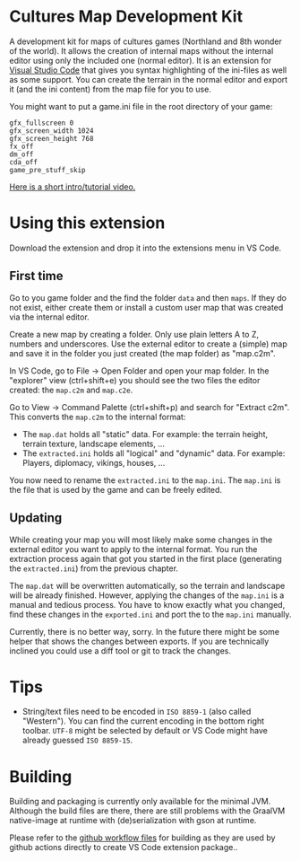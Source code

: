 # Cultures Map Development Kit

A development kit for maps of cultures games (Northland and 8th wonder of the world).
It allows the creation of internal maps without the internal editor using only the included one (normal editor).
It is an extension for [Visual Studio Code](https://code.visualstudio.com/) that gives you syntax highlighting of the ini-files as well as some support.
You can create the terrain in the normal editor and export it (and the ini content) from the map file for you to use.

You might want to put a game.ini file in the root directory of your game:
```
gfx_fullscreen 0
gfx_screen_width 1024
gfx_screen_height 768
fx_off
dm_off
cda_off
game_pre_stuff_skip
```

[Here is a short intro/tutorial video.](https://www.youtube.com/watch?v=VYwABWk8Ky0)

# Using this extension
Download the extension and drop it into the extensions menu in VS Code.

## First time
Go to you game folder and the find the folder `data` and then `maps`.
If they do not exist, either create them or install a custom user map that was created via the internal editor.

Create a new map by creating a folder. Only use plain letters A to Z, numbers and underscores.
Use the external editor to create a (simple) map and save it in the folder you just created (the map folder) as "map.c2m".

In VS Code, go to File -> Open Folder and open your map folder.
In the "explorer" view (ctrl+shift+e) you should see the two files the editor created: the `map.c2m` and `map.c2e`.
 
Go to View -> Command Palette (ctrl+shift+p) and search for "Extract c2m".
This converts the `map.c2m` to the internal format:
* The `map.dat` holds all "static" data. For example: the terrain height, terrain texture, landscape elements, ...
* The `extracted.ini` holds all "logical" and "dynamic" data. For example: Players, diplomacy, vikings, houses, ... 

You now need to rename the `extracted.ini` to the `map.ini`.
The `map.ini` is the file that is used by the game and can be freely edited.

## Updating
While creating your map you will most likely make some changes in the external editor you want to apply to the internal format.
You run the extraction process again that got you started in the first place (generating the `extracted.ini`) from the previous chapter.

The `map.dat` will be overwritten automatically, so the terrain and landscape will be already finished. 
However, applying the changes of the `map.ini` is a manual and tedious process.
You have to know exactly what you changed, find these changes in the `exported.ini` and port the to the `map.ini` manually.

Currently, there is no better way, sorry.
In the future there might be some helper that shows the changes between exports.
If you are technically inclined you could use a diff tool or git to track the changes.

# Tips
* String/text files need to be encoded in `ISO 8859-1` (also called "Western").
You can find the current encoding in the bottom right toolbar. `UTF-8` might be selected by default or VS Code might have already guessed `ISO 8859-15`.


# Building
Building and packaging is currently only available for the minimal JVM.
Although the build files are there, there are still problems with the GraalVM native-image at runtime with (de)serialization with gson at runtime.

Please refer to the [github workflow files](.github/workflows) for building as they are used by github actions directly to create VS Code extension package..


